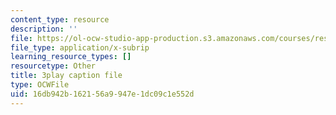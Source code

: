 ```yaml
---
content_type: resource
description: ''
file: https://ol-ocw-studio-app-production.s3.amazonaws.com/courses/res-ll-005-mathematics-of-big-data-and-machine-learning-january-iap-2020/16db942b162156a9947e1dc09c1e552d_MTakzGAhYvo.vtt
file_type: application/x-subrip
learning_resource_types: []
resourcetype: Other
title: 3play caption file
type: OCWFile
uid: 16db942b-1621-56a9-947e-1dc09c1e552d
---
```

